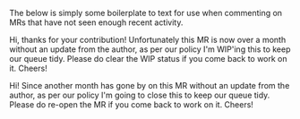  The below is simply some boilerplate to text for use when commenting on
 MRs that have not seen enough recent activity.
 
 Hi, thanks for your contribution! Unfortunately this MR is now over 
 a month without an update from the author, as per our policy I'm WIP'ing 
 this to keep our queue tidy. Please do clear the WIP status if you come 
 back to work on it. Cheers!

 Hi! Since another month has gone by on this MR without an update from the 
 author, as per our policy I'm going to close this to keep our queue tidy.
 Please do re-open the MR if you come back to work on it. Cheers!